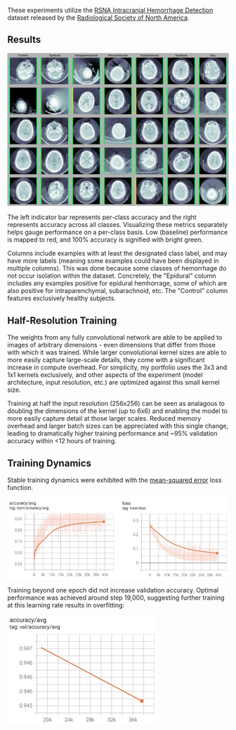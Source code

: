 These experiments utilize the [RSNA Intracranial Hemorrhage Detection](https://www.kaggle.com/c/rsna-intracranial-hemorrhage-detection) dataset released by the [Radiological Society of North America](https://www.rsna.org/).

## Results
![](images/img.png)

The left indicator bar represents per-class accuracy and the right represents accuracy across all classes. Visualizing these metrics separately helps gauge performance on a per-class basis. Low (baseline) performance is mapped to red, and 100% accuracy is signified with bright green.

Columns include examples with at least the designated class label, and may have more labels (meaning some examples could have been displayed in multiple columns). This was done because some classes of hemorrhage do not occur isolation within the dataset. Concretely, the "Epidural" column includes any examples positive for epidural hemhorrage, some of which are also positive for intraparenchymal, subarachnoid, etc. The "Control" column features exclusively healthy subjects. 

## Half-Resolution Training
The weights from any fully convolutional network are able to be applied to images of arbitrary dimensions - even dimensions that differ from those with which it was trained. While larger convolutional kernel sizes are able to more easily capture large-scale details, they come with a significant increase in compute overhead. For simplicity, my portfolio uses the 3x3 and 1x1 kernels exclusively, and other aspects of the experiment (model architecture, input resolution, etc.) are optimized against this small kernel size.

Training at half the input resolution (256x256) can be seen as analagous to doubling the dimensions of the kernel (up to 6x6) and enabling the model to more easily capture detail at those larger scales. Reduced memory overhead and larger batch sizes can be appreciated with this single change, leading to dramatically higher training performance and ~95% validation accuracy within <12 hours of training.

## Training Dynamics
Stable training dynamics were exhibited with the [mean-squared error](https://en.wikipedia.org/wiki/Mean_squared_error) loss function.

![training tensorboard](images/training-dynamics.jpg)

Training beyond one epoch did not increase validation accuracy. Optimal performance was achieved around step 19,000, suggesting further training at this learning rate results in overfitting:

![overfitting tensorboard](images/overfitting.jpg)

